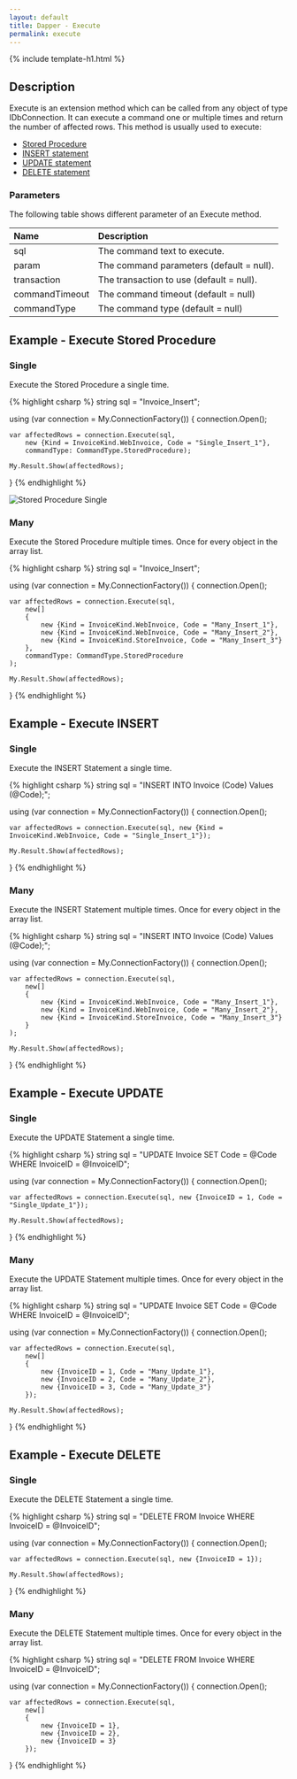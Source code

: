 ```yaml
---
layout: default
title: Dapper - Execute 
permalink: execute
---
```


{% include template-h1.html %}

## Description
Execute is an extension method which can be called from any object of type IDbConnection. It can execute a command one or multiple times and return the number of affected rows. This method is usually used to execute:
- [Stored Procedure](#example---execute-stored-procedure)
- [INSERT statement](#example---execute-insert)
- [UPDATE statement](#example---execute-update)
- [DELETE statement](#example---execute-delete)

### Parameters
The following table shows different parameter of an Execute method.

| Name | Description |
| :--- | :---------- |
| sql            | The command text to execute. |
| param          | The command parameters (default = null). |
| transaction    | The transaction to use (default = null). |
| commandTimeout | The command timeout (default = null) |
| commandType    | The command type (default = null) |

## Example - Execute Stored Procedure

### Single
Execute the Stored Procedure a single time.

{% highlight csharp %}
string sql = "Invoice_Insert";

using (var connection = My.ConnectionFactory())
{
    connection.Open();

    var affectedRows = connection.Execute(sql,
        new {Kind = InvoiceKind.WebInvoice, Code = "Single_Insert_1"},
        commandType: CommandType.StoredProcedure);

    My.Result.Show(affectedRows);
}
{% endhighlight %}

<img src="images/3-anonynous-entity.png" alt="Stored Procedure Single" />

### Many
Execute the Stored Procedure multiple times. Once for every object in the array list.

{% highlight csharp %}
string sql = "Invoice_Insert";

using (var connection = My.ConnectionFactory())
{
    connection.Open();

    var affectedRows = connection.Execute(sql,
        new[]
        {
            new {Kind = InvoiceKind.WebInvoice, Code = "Many_Insert_1"},
            new {Kind = InvoiceKind.WebInvoice, Code = "Many_Insert_2"},
            new {Kind = InvoiceKind.StoreInvoice, Code = "Many_Insert_3"}
        },
        commandType: CommandType.StoredProcedure
    );

    My.Result.Show(affectedRows);
}
{% endhighlight %}

## Example - Execute INSERT

### Single
Execute the INSERT Statement a single time.

{% highlight csharp %}
string sql = "INSERT INTO Invoice (Code) Values (@Code);";

using (var connection = My.ConnectionFactory())
{
    connection.Open();

    var affectedRows = connection.Execute(sql, new {Kind = InvoiceKind.WebInvoice, Code = "Single_Insert_1"});

    My.Result.Show(affectedRows);
}
{% endhighlight %}

### Many
Execute the INSERT Statement multiple times. Once for every object in the array list.

{% highlight csharp %}
string sql = "INSERT INTO Invoice (Code) Values (@Code);";

using (var connection = My.ConnectionFactory())
{
    connection.Open();

    var affectedRows = connection.Execute(sql,
        new[]
        {
            new {Kind = InvoiceKind.WebInvoice, Code = "Many_Insert_1"},
            new {Kind = InvoiceKind.WebInvoice, Code = "Many_Insert_2"},
            new {Kind = InvoiceKind.StoreInvoice, Code = "Many_Insert_3"}
        }
    );

    My.Result.Show(affectedRows);
}
{% endhighlight %}

## Example - Execute UPDATE

### Single
Execute the UPDATE Statement a single time.

{% highlight csharp %}
string sql = "UPDATE Invoice SET Code = @Code WHERE InvoiceID = @InvoiceID";

using (var connection = My.ConnectionFactory())
{
    connection.Open();

    var affectedRows = connection.Execute(sql, new {InvoiceID = 1, Code = "Single_Update_1"});

    My.Result.Show(affectedRows);
}
{% endhighlight %}

### Many
Execute the UPDATE Statement multiple times. Once for every object in the array list.

{% highlight csharp %}
string sql = "UPDATE Invoice SET Code = @Code WHERE InvoiceID = @InvoiceID";

using (var connection = My.ConnectionFactory())
{
    connection.Open();

    var affectedRows = connection.Execute(sql,
        new[]
        {
            new {InvoiceID = 1, Code = "Many_Update_1"},
            new {InvoiceID = 2, Code = "Many_Update_2"},
            new {InvoiceID = 3, Code = "Many_Update_3"}
        });

    My.Result.Show(affectedRows);
}
{% endhighlight %}

## Example - Execute DELETE

### Single
Execute the DELETE Statement a single time.

{% highlight csharp %}
string sql = "DELETE FROM Invoice WHERE InvoiceID = @InvoiceID";

using (var connection = My.ConnectionFactory())
{
    connection.Open();

    var affectedRows = connection.Execute(sql, new {InvoiceID = 1});

    My.Result.Show(affectedRows);
}
{% endhighlight %}

### Many
Execute the DELETE Statement multiple times. Once for every object in the array list.

{% highlight csharp %}
string sql = "DELETE FROM Invoice WHERE InvoiceID = @InvoiceID";

using (var connection = My.ConnectionFactory())
{
    connection.Open();

    var affectedRows = connection.Execute(sql,
        new[]
        {
            new {InvoiceID = 1},
            new {InvoiceID = 2},
            new {InvoiceID = 3}
        });
}
{% endhighlight %}
